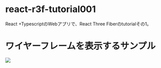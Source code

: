 # react-r3f-tutorial001
React +TypescriptのWebアプリで、React Three Fiberのtutorialその1。

# ワイヤーフレームを表示するサンプル
![](https://storage.googleapis.com/zenn-user-upload/2f469cd9b41d-20231220.png)
